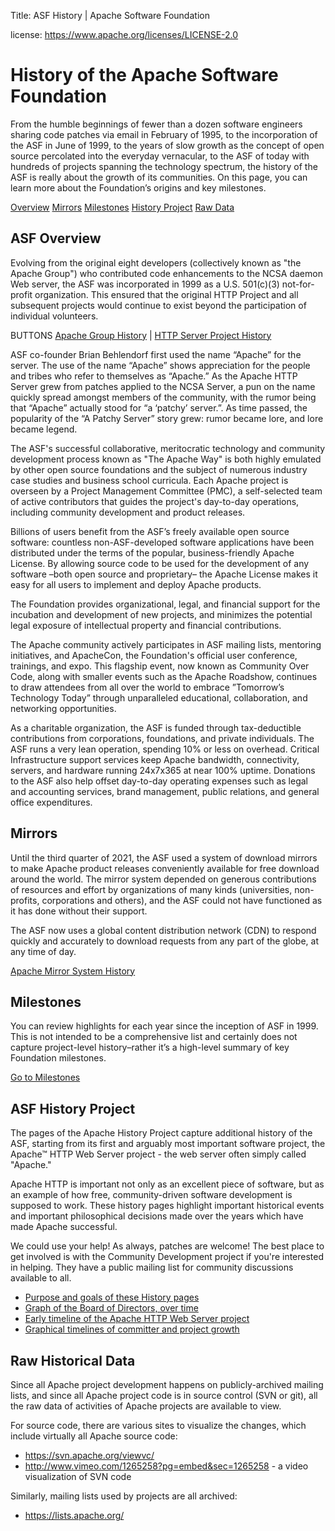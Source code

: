 Title: ASF History | Apache Software Foundation

license: https://www.apache.org/licenses/LICENSE-2.0

# History of the Apache Software Foundation

From the humble beginnings of fewer than a dozen software engineers sharing code patches via email in February of 1995, to the incorporation of the ASF in June of 1999, to the years of slow growth as the concept of open source percolated into the everyday vernacular, to the ASF of today with hundreds of projects spanning the technology spectrum, the history of the ASF is really about the growth of its communities. On this page, you can learn more about the Foundation’s origins and key milestones.

<a class="btn btn-default mx-10" href="#asf-overview" role="button">Overview</a>
<a class="btn btn-default mx-10" href="#mirrors" role="button">Mirrors</a>
<a class="btn btn-default mx-10" href="#milestones" role="button">Milestones</a>
<a class="btn btn-default mx-10" href="#asf-history-project" role="button">History Project</a>
<a class="btn btn-default mx-10" href="#raw-historical-data" role="button">Raw Data</a>

## ASF Overview

Evolving from the original eight developers (collectively known as "the Apache Group") who contributed code enhancements to the NCSA daemon Web server, the ASF was incorporated in 1999 as a U.S. 501(c)(3) not-for-profit organization. This ensured that the original HTTP Project and all subsequent projects would continue to exist beyond the participation of individual volunteers.

BUTTONS
[Apache Group History](https://apache.org/history/timeline.html) | [HTTP Server Project History](https://httpd.apache.org/ABOUT_APACHE.html)

ASF co-founder Brian Behlendorf first used the name “Apache” for the server. The use of the name “Apache” shows appreciation for the people and tribes who refer to themselves as “Apache.” As the Apache HTTP Server grew from patches applied to the NCSA Server, a pun on the name quickly spread amongst members of the community, with the rumor being that “Apache” actually stood for “a ‘patchy’ server.”. As time passed, the popularity of the “A Patchy Server” story grew: rumor became lore, and lore became legend.

The ASF's successful collaborative, meritocratic technology and community development process known as "The Apache Way" is both highly emulated by other open source foundations and the subject of numerous industry case studies and business school curricula. Each Apache project is overseen by a Project Management Committee (PMC), a self-selected team of active contributors that guides the project's day-to-day operations, including community development and product releases.

Billions of users benefit from the ASF’s freely available open source software: countless non-ASF-developed software applications have been distributed under the terms of the popular, business-friendly Apache License. By allowing source code to be used for the development of any software –both open source  and proprietary– the Apache License makes it easy for all users to implement and deploy Apache products.

The Foundation provides organizational, legal, and financial support for the incubation and development of new projects, and minimizes the potential legal exposure of intellectual property and financial contributions.

The Apache community actively participates in ASF mailing lists, mentoring initiatives, and ApacheCon, the Foundation's official user conference, trainings, and expo. This flagship event, now known as Community Over Code, along with smaller events such as the Apache Roadshow, continues to draw attendees from all over the world to embrace ”Tomorrow’s Technology Today” through unparalleled educational, collaboration, and networking opportunities.

As a charitable organization, the ASF is funded through tax-deductible contributions from corporations, foundations, and private individuals. The ASF runs a very lean operation, spending 10% or less on overhead. Critical Infrastructure support services keep Apache bandwidth, connectivity, servers, and hardware running 24x7x365 at near 100% uptime. Donations to the ASF also help offset day-to-day operating expenses such as legal and accounting services, brand management, public relations, and general office expenditures.

## Mirrors 
Until the third quarter of 2021, the ASF used a system of download mirrors to make Apache product releases conveniently available for free download around the world. The mirror system depended on generous contributions of resources and effort by organizations of many kinds (universities, non-profits, corporations and others), and the ASF could not have functioned as it has done without their support.

The ASF now uses a global content distribution network (CDN) to respond quickly and accurately to download requests from any part of the globe, at any time of day.

<p><a class="btn btn-default mx-10" href="https://apache.org/history/mirror-history.html" role="button">Apache Mirror System History</a>
  
## Milestones
You can review highlights for each year since the inception of ASF in 1999. This is not intended to be a comprehensive list and certainly does not capture project-level history–rather it’s a high-level summary of key Foundation milestones.

<p><a class="btn btn-default mx-10" href="https://apache.org/foundation/highlights.html " role="button">Go to Milestones</a>

## ASF History Project

The pages of the Apache History Project capture additional history of the ASF, starting from its first and arguably most important 
software project, the Apache&trade; HTTP Web Server project - the web server often simply called "Apache."

Apache HTTP is important not only as an excellent piece of software, but as an example of how free, community-driven software development is supposed to work. These history pages highlight important historical events and important philosophical decisions made over the years which have made Apache successful.

We could use your help! As always, patches are welcome! The best place to get involved is with the Community Development project if you're interested in helping. They have a public mailing list for community discussions available to all.

- [Purpose and goals of these History pages](goals.html) 
- [Graph of the Board of Directors, over time](directors.html)
- [Early timeline of the Apache HTTP Web Server project](http://httpd.apache.org/ABOUT_APACHE.html) 
- [Graphical timelines of committer and project growth](http://people.apache.org/~curcuru/timeline/)

## Raw Historical Data
Since all Apache project development happens on publicly-archived mailing lists, 
and since all Apache project code is in source control (SVN or git), all 
the raw data of activities of Apache projects are available to view.

For source code, there are various sites to visualize the changes, which include 
virtually all Apache source code:

- <https://svn.apache.org/viewvc/>
- <http://www.vimeo.com/1265258?pg=embed&sec=1265258> - a video visualization of SVN code

Similarly, mailing lists used by projects are all archived:

- <https://lists.apache.org/>
